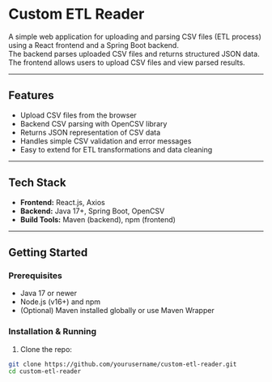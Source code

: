 # Custom ETL Reader

A simple web application for uploading and parsing CSV files (ETL process) using a React frontend and a Spring Boot backend.  
The backend parses uploaded CSV files and returns structured JSON data. The frontend allows users to upload CSV files and view parsed results.

---

## Features

- Upload CSV files from the browser  
- Backend CSV parsing with OpenCSV library  
- Returns JSON representation of CSV data  
- Handles simple CSV validation and error messages  
- Easy to extend for ETL transformations and data cleaning

---

## Tech Stack

- **Frontend:** React.js, Axios  
- **Backend:** Java 17+, Spring Boot, OpenCSV  
- **Build Tools:** Maven (backend), npm (frontend)

---

## Getting Started

### Prerequisites

- Java 17 or newer  
- Node.js (v16+) and npm  
- (Optional) Maven installed globally or use Maven Wrapper  

### Installation & Running

1. Clone the repo:

```bash
git clone https://github.com/yourusername/custom-etl-reader.git
cd custom-etl-reader
